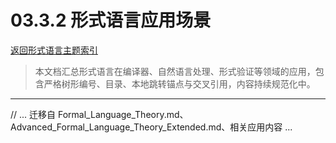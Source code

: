 # 03.3.2 形式语言应用场景

[返回形式语言主题索引](./README.md)

> 本文档汇总形式语言在编译器、自然语言处理、形式验证等领域的应用，包含严格树形编号、目录、本地跳转锚点与交叉引用，内容持续规范化中。

---

// ... 迁移自 Formal_Language_Theory.md、Advanced_Formal_Language_Theory_Extended.md、相关应用内容 ...
